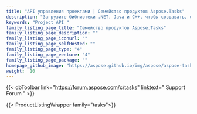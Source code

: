 ```yaml
---
title: "API управления проектами | Семейство продуктов Aspose.Tasks"
description: "Загрузите библиотеки .NET, Java и C++, чтобы создавать, обрабатывать, преобразовывать и отображать данные Microsoft Project, не требуя Microsoft Project или автоматизации."
keywords: "Project API "
family_listing_page_title: "Семейство продуктов Aspose.Tasks"
family_listing_page_description: ""
family_listing_page_iconurl: ""
family_listing_page_selfHosted: ""
family_listing_page_type: "4"
family_listing_page_venture: "4"
family_listing_page_package: ""
homepage_github_image: "https://aspose.github.io/img/aspose/aspose-tasks.png"
weight:  10
---
```


{{< dbToolbar link="https://forum.aspose.com/c/tasks" linktext=" Support Forum " >}}

{{< ProductListingWrapper family="tasks">}}

